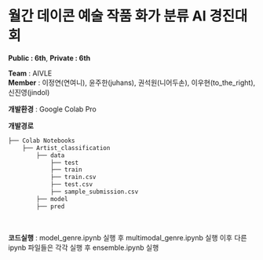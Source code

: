 # 월간 데이콘 예술 작품 화가 분류 AI 경진대회

**Public : 6th**, **Private : 6th**

**Team** : AIVLE <br>
**Member** : 이정연(연여니), 윤주한(juhans), 권석원(니어두손), 이우현(to_the_right), 신진영(jindol)

**개발환경** : Google Colab Pro

**개발경로** 


```bash
├── Colab Notebooks
    ├── Artist_classification
        ├── data
            ├── test
            ├── train
            ├── train.csv
            ├── test.csv
            ├── sample_submission.csv
        ├── model
        ├── pred
```


<br>

**코드실행** : model_genre.ipynb 실행 후 multimodal_genre.ipynb 실행 이후 다른 ipynb 파일들은 각각 실행 후 ensemble.ipynb 실행
